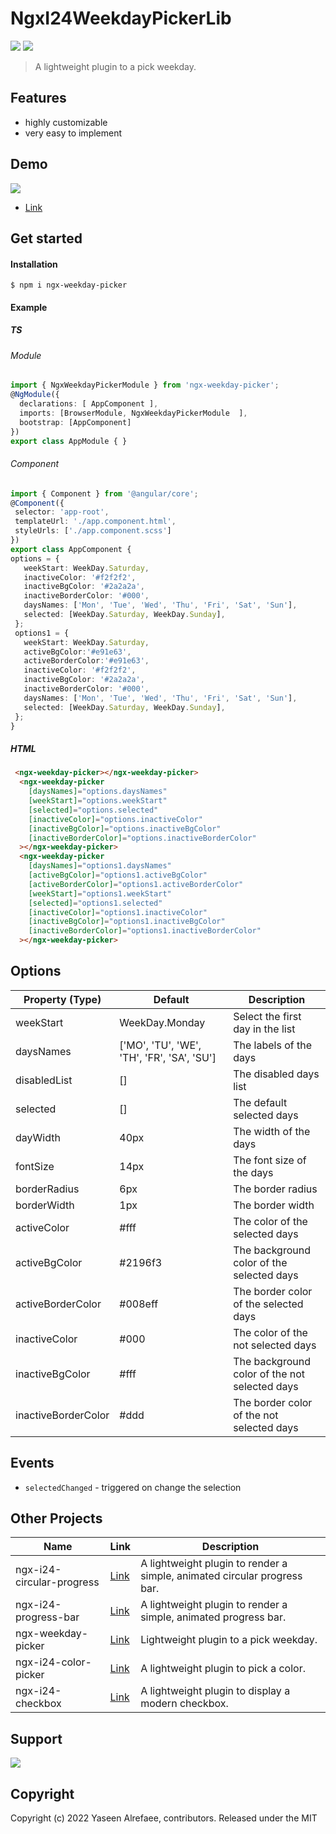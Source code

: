 # NgxI24WeekdayPickerLib

[![](https://img.shields.io/npm/v/ngx-weekday-picker)](https://www.npmjs.com/package/ngx-weekday-picker)
[![](https://img.shields.io/npm/l/ngx-weekday-picker)](https://www.npmjs.com/package/ngx-weekday-picker)

 >A lightweight plugin to a pick weekday.
 
## Features
* highly customizable
* very easy to implement
## Demo
[![](https://raw.githubusercontent.com/yasref/ngx-i24-weekday-picker-lib/master/demo/imgs/ngx-weekday-picker.png)](https://stackblitz.com/edit/ngx-weekday-picker-demo)
* [Link](https://stackblitz.com/edit/ngx-weekday-picker-demo)
## Get started
#### Installation
```
$ npm i ngx-weekday-picker
```
#### Example
##### TS
###### Module
```typescript 
import { NgxWeekdayPickerModule } from 'ngx-weekday-picker';
@NgModule({
  declarations: [ AppComponent ],
  imports: [BrowserModule, NgxWeekdayPickerModule  ],
  bootstrap: [AppComponent]
})
export class AppModule { }
```
 ###### Component
 ```typescript 
import { Component } from '@angular/core';
@Component({
  selector: 'app-root',
  templateUrl: './app.component.html',
  styleUrls: ['./app.component.scss']
})
export class AppComponent {
 options = {
    weekStart: WeekDay.Saturday,
    inactiveColor: '#f2f2f2',
    inactiveBgColor: '#2a2a2a',
    inactiveBorderColor: '#000',
    daysNames: ['Mon', 'Tue', 'Wed', 'Thu', 'Fri', 'Sat', 'Sun'],
    selected: [WeekDay.Saturday, WeekDay.Sunday],
  };
  options1 = { 
    weekStart: WeekDay.Saturday,
    activeBgColor:'#e91e63',
    activeBorderColor:'#e91e63',
    inactiveColor: '#f2f2f2',
    inactiveBgColor: '#2a2a2a',
    inactiveBorderColor: '#000',
    daysNames: ['Mon', 'Tue', 'Wed', 'Thu', 'Fri', 'Sat', 'Sun'],
    selected: [WeekDay.Saturday, WeekDay.Sunday],
  };
}
```
##### HTML
```html 
 <ngx-weekday-picker></ngx-weekday-picker>
  <ngx-weekday-picker
    [daysNames]="options.daysNames"
    [weekStart]="options.weekStart"
    [selected]="options.selected"
    [inactiveColor]="options.inactiveColor"
    [inactiveBgColor]="options.inactiveBgColor"
    [inactiveBorderColor]="options.inactiveBorderColor"
  ></ngx-weekday-picker>
  <ngx-weekday-picker
    [daysNames]="options1.daysNames"
    [activeBgColor]="options1.activeBgColor"
    [activeBorderColor]="options1.activeBorderColor"
    [weekStart]="options1.weekStart"
    [selected]="options1.selected"
    [inactiveColor]="options1.inactiveColor"
    [inactiveBgColor]="options1.inactiveBgColor"
    [inactiveBorderColor]="options1.inactiveBorderColor"
  ></ngx-weekday-picker>
``` 

## Options

| Property (Type) | Default | Description|
| - | - | - |
| weekStart |  WeekDay.Monday | Select the first day in the list |
| daysNames | ['MO', 'TU', 'WE', 'TH', 'FR', 'SA', 'SU'] | The labels of the days |
| disabledList | [] | The disabled days list |
| selected | [] | The default selected days |
| dayWidth | 40px | The width of the days |
| fontSize | 14px | The font size of the days |
| borderRadius | 6px | The border radius |
| borderWidth | 1px | The border width |
| activeColor | #fff | The color of the selected days |
| activeBgColor | #2196f3 | The background color of the selected days |
| activeBorderColor | #008eff | The border color of the selected days |
| inactiveColor | #000 | The color of the not selected days |
| inactiveBgColor | #fff |The background color of the not selected days |
| inactiveBorderColor | #ddd | The border color of the not selected days |

## Events
* `selectedChanged` - triggered on change the selection

## Other Projects
| Name | Link | Description|
| - | - | - |
| ngx-i24-circular-progress | [Link](https://www.npmjs.com/package/ngx-i24-circular-progress) | A lightweight plugin to render a simple, animated circular progress bar.      |
| ngx-i24-progress-bar      | [Link](https://www.npmjs.com/package/ngx-i24-progress-bar)      | A lightweight plugin to render a simple, animated progress bar.               |
| ngx-weekday-picker        | [Link](https://www.npmjs.com/package/ngx-weekday-picker)        | Lightweight plugin to a pick weekday.                                         |
| ngx-i24-color-picker      | [Link](https://www.npmjs.com/package/ngx-i24-color-picker)      | A lightweight plugin to pick a color.                                         |
| ngx-i24-checkbox          | [Link](https://www.npmjs.com/package/ngx-i24-checkbox)      | A lightweight plugin to display a modern checkbox.                                |

## Support

[![](https://cdn.buymeacoffee.com/buttons/v2/default-yellow.png)](https://www.buymeacoffee.com/yaseenref)

## Copyright
Copyright (c) 2022 Yaseen Alrefaee, contributors. Released under the MIT
 

<!-- This project was generated with [Angular CLI](https://github.com/angular/angular-cli) version 14.0.2.

## Development server

Run `ng serve` for a dev server. Navigate to `http://localhost:4200/`. The application will automatically reload if you change any of the source files.

## Code scaffolding

Run `ng generate component component-name` to generate a new component. You can also use `ng generate directive|pipe|service|class|guard|interface|enum|module`.

## Build

Run `ng build` to build the project. The build artifacts will be stored in the `dist/` directory.

## Running unit tests

Run `ng test` to execute the unit tests via [Karma](https://karma-runner.github.io).

## Running end-to-end tests

Run `ng e2e` to execute the end-to-end tests via a platform of your choice. To use this command, you need to first add a package that implements end-to-end testing capabilities.

## Further help

To get more help on the Angular CLI use `ng help` or go check out the [Angular CLI Overview and Command Reference](https://angular.io/cli) page. -->
